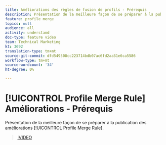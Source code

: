 ```yaml
---
title: Améliorations des règles de fusion de profils - Prérequis
description: Présentation de la meilleure façon de se préparer à la publication des améliorations des règles de fusion de Profil.
feature: profile merge
topics: null
audience: all
activity: understand
doc-type: feature video
team: Technical Marketing
kt: 3692
translation-type: tm+mt
source-git-commit: dfd549508cc223714bdb07ac6fd2aa31e6ca5586
workflow-type: tm+mt
source-wordcount: '34'
ht-degree: 0%

---
```



# [!UICONTROL Profile Merge Rule] Améliorations - Prérequis

Présentation de la meilleure façon de se préparer à la publication des améliorations [!UICONTROL Profile Merge Rule].

>[!VIDEO](https://video.tv.adobe.com/v/28971/?quality=12)
